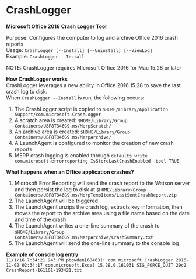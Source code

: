 # CrashLogger
<b>Microsoft Office 2016 Crash Logger Tool</b>

Purpose: Configures the computer to log and archive Office 2016 crash reports</br>
Usage: `CrashLogger [--Install] [--Uninstall] [--ViewLog]`</br>
Example: `CrashLogger --Install`</br>

NOTE: CrashLogger requires Microsoft Office 2016 for Mac 15.28 or later</br>

<b>How CrashLogger works</b></br>
CrashLogger leverages a new ability in Office 2016 15.28 to save the last crash log to disk.</br>
When `CrashLogger --Install` is run, the following occurs:<br>
1. The CrashLogger script is copied to `$HOME/Library/Application Support/com.microsoft.CrashLogger`<br>
2. A scratch area is created: `$HOME/Library/Group Containers/UBF8T346G9.ms/MerpScratch/`<br>
3. An archive area is created: `$HOME/Library/Group Containers/UBF8T346G9.ms/MerpArchive/`<br>
4. A LaunchAgent is configured to monitor the creation of new crash reports</br>
5. MERP crash logging is enabled through `defaults write com.microsoft.errorreporting IsStoreLastCrashEnabled -bool TRUE`</br>


<b>What happens when an Office application crashes?</b></br>
1. Microsoft Error Reporting will send the crash report to the Watson server and then persist the log to disk at `$HOME/Library/Group Containers/UBF8T346G9.ms/MerpTempItems/LastSentCrashReport.zip`</br>
2. The LaunchAgent will be triggered</br>
3. The LaunchAgent unzips the crash log, extracts key information, then moves the report to the archive area using a file name based on the date and time of the crash</br>
4. The LaunchAgent writes a one-line summary of the crash to `$HOME/Library/Group Containers/UBF8T346G9.ms/MerpArchive/CrashSummary.txt`</br>
5. The LaunchAgent will send the one-line summary to the console log</br>


<b>Example of console log entry</b></br>
`11/1/16 7:34:21.943 PM pbowden[60463]: com.microsoft.CrashLogger 2016-11-02 02:34:17 com.microsoft.Excel 15.28.0.161031 SIG_FORCE_QUIT 29c2 CrashReport-161101-193421.txt`
